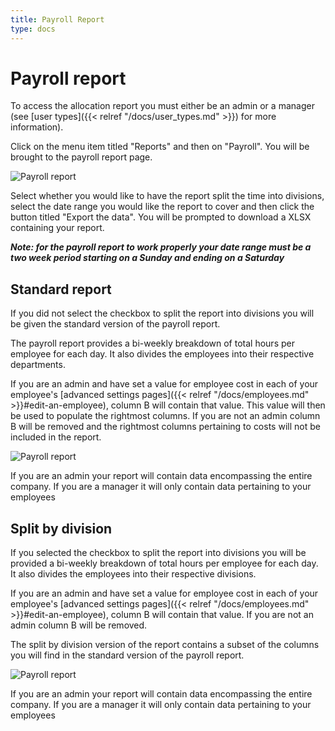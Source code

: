 ```yaml
---
title: Payroll Report
type: docs
---
```


# Payroll report

To access the allocation report you must either be an admin or a manager (see [user types]({{< relref "/docs/user_types.md" >}}) for more information).

Click on the menu item titled "Reports" and then on "Payroll". You will be brought to the payroll report page.

![Payroll report](/docs/img/payroll_report_page.png)

Select whether you would like to have the report split the time into divisions, select the date range you would like the report to cover and then click the button titled "Export the data". You will be prompted to download a XLSX containing your report.

_**Note: for the payroll report to work properly your date range must be a two week period starting on a Sunday and ending on a Saturday**_

## Standard report

If you did not select the checkbox to split the report into divisions you will be given the standard version of the payroll report.

The payroll report provides a bi-weekly breakdown of total hours per employee for each day. It also divides the employees into their respective departments.

If you are an admin and have set a value for employee cost in each of your employee's [advanced settings pages]({{< relref "/docs/employees.md" >}}#edit-an-employee), column B will contain that value. This value will then be used to populate the rightmost columns. If you are not an admin column B will be removed and the rightmost columns pertaining to costs will not be included in the report.

![Payroll report](/docs/img/payroll_report.png)

If you are an admin your report will contain data encompassing the entire company. If you are a manager it will only contain data pertaining to your employees

## Split by division

If you selected the checkbox to split the report into divisions you will be provided a bi-weekly breakdown of total hours per employee for each day. It also divides the employees into their respective divisions.

If you are an admin and have set a value for employee cost in each of your employee's [advanced settings pages]({{< relref "/docs/employees.md" >}}#edit-an-employee), column B will contain that value. If you are not an admin column B will be removed.

The split by division version of the report contains a subset of the columns you will find in the standard version of the payroll report.

![Payroll report](/docs/img/payroll_report_split.png)

If you are an admin your report will contain data encompassing the entire company. If you are a manager it will only contain data pertaining to your employees